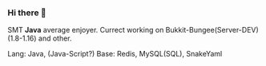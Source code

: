 ### Hi there 👋
SMT **Java** average enjoyer.
Currect working on Bukkit-Bungee(Server-DEV)(1.8-1.16) and other.

Lang: Java, (Java-Script?)
Base: Redis, MySQL(SQL), SnakeYaml
